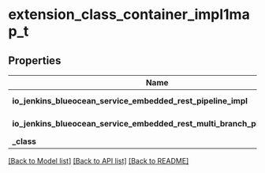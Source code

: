 # extension_class_container_impl1map_t

## Properties
Name | Type | Description | Notes
------------ | ------------- | ------------- | -------------
**io_jenkins_blueocean_service_embedded_rest_pipeline_impl** | [**extension_class_impl_t**](extension_class_impl.md) \* |  | [optional] 
**io_jenkins_blueocean_service_embedded_rest_multi_branch_pipeline_impl** | [**extension_class_impl_t**](extension_class_impl.md) \* |  | [optional] 
**_class** | **char \*** |  | [optional] 

[[Back to Model list]](../README.md#documentation-for-models) [[Back to API list]](../README.md#documentation-for-api-endpoints) [[Back to README]](../README.md)


